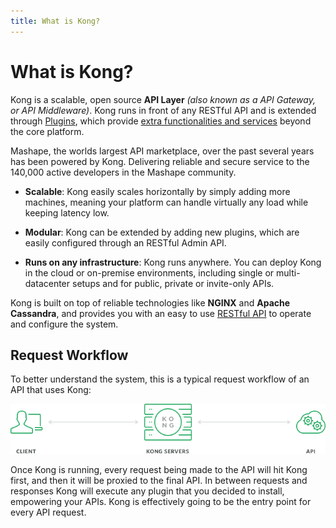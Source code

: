 ```yaml
---
title: What is Kong?
---
```


# What is Kong?

Kong is a scalable, open source **API Layer** *(also known as a API Gateway, or API Middleware)*. Kong runs in front of any RESTful API and is extended through [Plugins](/about/plugins), which provide [extra functionalities and services](/plugins) beyond the core platform.

Mashape, the worlds largest API marketplace, over the past several years has been powered by Kong. Delivering reliable and secure service to the 140,000 active developers in the Mashape community.

* **Scalable**: Kong easily scales horizontally by simply adding more machines, meaning your platform can handle virtually any load while keeping latency low.

* **Modular**: Kong can be extended by adding new plugins, which are easily configured through an RESTful Admin API.

* **Runs on any infrastructure**: Kong runs anywhere. You can deploy Kong in the cloud or on-premise environments, including single or multi-datacenter setups and for public, private or invite-only APIs.

Kong is built on top of reliable technologies like **NGINX** and **Apache Cassandra**, and provides you with an easy to use [RESTful API](/docs/latest/admin-api) to operate and configure the system.

## Request Workflow

To better understand the system, this is a typical request workflow of an API that uses Kong:

![](/assets/images/docs/kong-simple.png)

Once Kong is running, every request being made to the API will hit Kong first, and then it will be proxied to the final API. In between requests and responses Kong will execute any plugin that you decided to install, empowering your APIs. Kong is effectively going to be the entry point for every API request.
